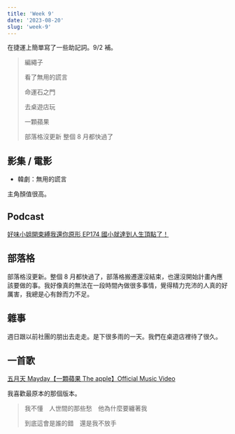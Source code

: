 ```yaml
---
title: 'Week 9'
date: '2023-08-20'
slug: 'week-9'
---
```


在捷運上簡單寫了一些助記詞。9/2 補。

> 編繩子
>
> 看了無用的謊言
>
> 命運石之門
>
> 去桌遊店玩
>
> 一顆蘋果
>
> 部落格沒更新 整個 8 月都快過了

## 影集 / 電影

- 韓劇：無用的謊言

主角顏值很高。

## Podcast

[好味小姐開束縛我還你原形 EP174 國小就達到人生頂點了！](https://open.spotify.com/episode/1LMDmH6LnhzbX2KkhuomJW?si=f1afe4f27b3345ad&nd=1)

## 部落格

部落格沒更新。整個 8 月都快過了，部落格搬遷還沒結束，也還沒開始計畫內應該要做的事。我好像真的無法在一段時間內做很多事情，覺得精力充沛的人真的好厲害，我總是心有餘而力不足。

## 雜事

週日跟以前社團的朋出去走走。是下很多雨的一天。我們在桌遊店裡待了很久。

## 一首歌

[五月天 Mayday【一顆蘋果 The apple】Official Music Video](https://www.youtube.com/watch?v=eZkcPS1jslM)

我喜歡最原本的那個版本。

> 我不懂　人世間的那些愁　他為什麼要纏著我
>
> 到底這會是誰的錯　還是我不放手
